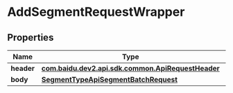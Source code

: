 

# AddSegmentRequestWrapper


## Properties

Name | Type | Description | Notes
------------ | ------------- | ------------- | -------------
**header** | [**com.baidu.dev2.api.sdk.common.ApiRequestHeader**](com.baidu.dev2.api.sdk.common.ApiRequestHeader.md) |  |  [optional]
**body** | [**SegmentTypeApiSegmentBatchRequest**](SegmentTypeApiSegmentBatchRequest.md) |  |  [optional]



